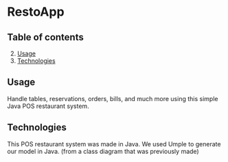 # RestoApp


## Table of contents
2. [ Usage ](#usage)
3. [ Technologies ](#tech)


<a name="usage"></a>
## Usage

Handle tables, reservations, orders, bills, and much more using this simple Java POS restaurant system.


<a name="tech"></a>
## Technologies

This POS restaurant system was made in Java. We used Umple to generate our model in Java. (from a class diagram that was previously made)

